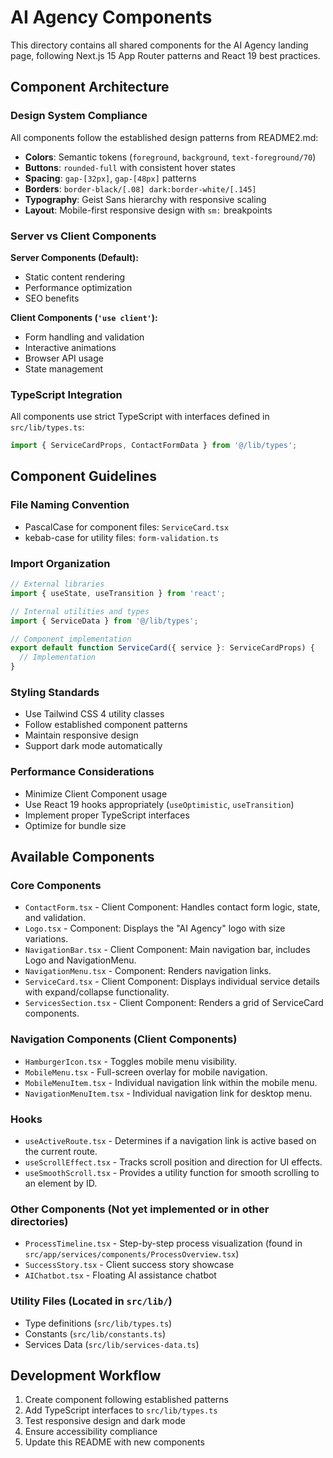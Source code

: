 # AI Agency Components

This directory contains all shared components for the AI Agency landing page, following Next.js 15 App Router patterns and React 19 best practices.

## Component Architecture

### Design System Compliance
All components follow the established design patterns from README2.md:

- **Colors**: Semantic tokens (`foreground`, `background`, `text-foreground/70`)
- **Buttons**: `rounded-full` with consistent hover states
- **Spacing**: `gap-[32px]`, `gap-[48px]` patterns
- **Borders**: `border-black/[.08] dark:border-white/[.145]`
- **Typography**: Geist Sans hierarchy with responsive scaling
- **Layout**: Mobile-first responsive design with `sm:` breakpoints

### Server vs Client Components

**Server Components (Default):**
- Static content rendering
- Performance optimization
- SEO benefits

**Client Components (`'use client'`):**
- Form handling and validation
- Interactive animations
- Browser API usage
- State management

### TypeScript Integration

All components use strict TypeScript with interfaces defined in `src/lib/types.ts`:

```typescript
import { ServiceCardProps, ContactFormData } from '@/lib/types';
```

## Component Guidelines

### File Naming Convention
- PascalCase for component files: `ServiceCard.tsx`
- kebab-case for utility files: `form-validation.ts`

### Import Organization
```typescript
// External libraries
import { useState, useTransition } from 'react';

// Internal utilities and types
import { ServiceData } from '@/lib/types';

// Component implementation
export default function ServiceCard({ service }: ServiceCardProps) {
  // Implementation
}
```

### Styling Standards
- Use Tailwind CSS 4 utility classes
- Follow established component patterns
- Maintain responsive design
- Support dark mode automatically

### Performance Considerations
- Minimize Client Component usage
- Use React 19 hooks appropriately (`useOptimistic`, `useTransition`)
- Implement proper TypeScript interfaces
- Optimize for bundle size

## Available Components

### Core Components
- `ContactForm.tsx` - Client Component: Handles contact form logic, state, and validation.
- `Logo.tsx` - Component: Displays the "AI Agency" logo with size variations.
- `NavigationBar.tsx` - Client Component: Main navigation bar, includes Logo and NavigationMenu.
- `NavigationMenu.tsx` - Component: Renders navigation links.
- `ServiceCard.tsx` - Client Component: Displays individual service details with expand/collapse functionality.
- `ServicesSection.tsx` - Client Component: Renders a grid of ServiceCard components.

### Navigation Components (Client Components)
- `HamburgerIcon.tsx` - Toggles mobile menu visibility.
- `MobileMenu.tsx` - Full-screen overlay for mobile navigation.
- `MobileMenuItem.tsx` - Individual navigation link within the mobile menu.
- `NavigationMenuItem.tsx` - Individual navigation link for desktop menu.

### Hooks
- `useActiveRoute.tsx` - Determines if a navigation link is active based on the current route.
- `useScrollEffect.tsx` - Tracks scroll position and direction for UI effects.
- `useSmoothScroll.tsx` - Provides a utility function for smooth scrolling to an element by ID.

### Other Components (Not yet implemented or in other directories)
- `ProcessTimeline.tsx` - Step-by-step process visualization (found in `src/app/services/components/ProcessOverview.tsx`)
- `SuccessStory.tsx` - Client success story showcase
- `AIChatbot.tsx` - Floating AI assistance chatbot

### Utility Files (Located in `src/lib/`)
- Type definitions (`src/lib/types.ts`)
- Constants (`src/lib/constants.ts`)
- Services Data (`src/lib/services-data.ts`)

## Development Workflow

1. Create component following established patterns
2. Add TypeScript interfaces to `src/lib/types.ts`
3. Test responsive design and dark mode
4. Ensure accessibility compliance
5. Update this README with new components